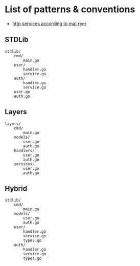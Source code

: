 # List of patterns & conventions

- [http services according to mat ryer](https://pace.dev/blog/2018/05/09/how-I-write-http-services-after-eight-years.html)

## STDLib

```
stdlib/
    cmd/
        main.go
    user/
        handler.go
        service.go
    auth/
        handler.go
        service.go
    user.go
    auth.go

```

## Layers

```
layers/
    cmd/
        main.go
    models/
        user.go
        auth.go
    handlers/
        user.go
        auth.go
    services/
        user.go
        auth.go
```

## Hybrid

```
stdlib/
    cmd/
        main.go
    models/
        user.go
        auth.go
    user/
        handler.go
        service.go
        types.go
    auth/
        handler.go
        service.go
        types.go

```
